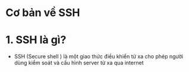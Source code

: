 # Cơ bản về SSH


# 1. SSH là gì?

- SSH (Secure shell ) là một giao thức điều khiển từ xa cho phép người dùng kiểm soát và cấu hình server từ xa qua internet
